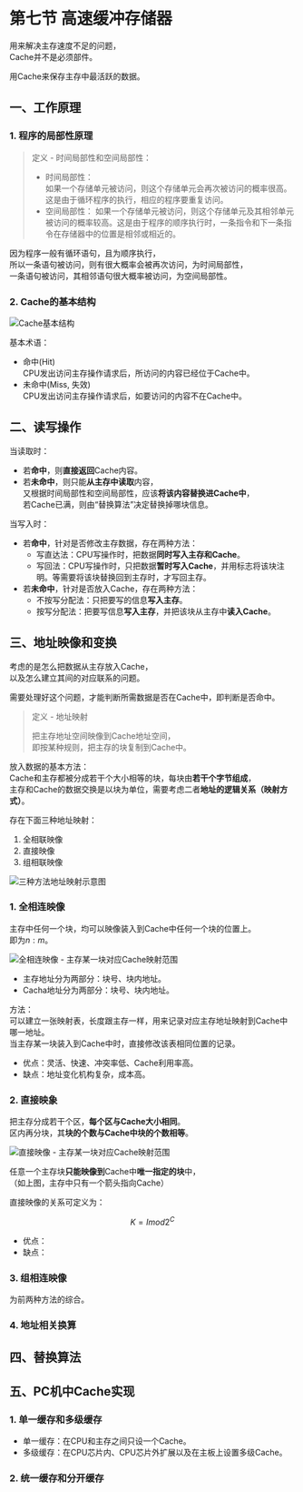 # 第七节 高速缓冲存储器

用来解决主存速度不足的问题，  
Cache并不是必须部件。

用Cache来保存主存中最活跃的数据。

## 一、工作原理

### 1. 程序的局部性原理

> 定义 - 时间局部性和空间局部性：
>
> * 时间局部性：  
>   如果一个存储单元被访问，则这个存储单元会再次被访问的概率很高。这是由于循环程序的执行，相应的程序要重复访问。​
> * 空间局部性：
>   如果一个存储单元被访问，则这个存储单元及其相邻单元被访问的概率较高。这是由于程序的顺序执行时，一条指令和下一条指令在存储器中的位置是相邻或相近的。

因为程序一般有循环语句，且为顺序执行，  
所以一条语句被访问，则有很大概率会被再次访问，为时间局部性，  
一条语句被访问，其相邻语句很大概率被访问，为空间局部性。

### 2. Cache的基本结构

![Cache基本结构](images/5.6_Storage_7--04-10_09-22-21.png)

基本术语：

* 命中(Hit)  
  CPU发出访问主存操作请求后，所访问的内容已经位于Cache中。​
* 未命中(Miss, 失效)  
  CPU发出访问主存操作请求后，如要访问的内容不在Cache中。

## 二、读写操作

当读取时：

* 若**命中**，则**直接返回**Cache内容。
* 若**未命中**，则只能**从主存中读取**内容，  
  又根据时间局部性和空间局部性，应该**将该内容替换进Cache中**，  
  若Cache已满，则由“替换算法”决定替换掉哪块信息。

当写入时：

* 若**命中**，针对是否修改主存数据，存在两种方法：
  * 写直达法：CPU写操作时，把数据**同时写入主存和Cache**。​
  * 写回法：CPU写操作时，只把数据**暂时写入Cache**，并用标志将该块注明。等需要将该块替换回到主存时，才写回主存。​
* 若**未命中**，针对是否放入Cache，存在两种方法：
  * 不按写分配法：只把要写的信息**写入主存**。​
  * 按写分配法：把要写信息**写入主存**，并把该块从主存中**读入Cache**。​

## 三、地址映像和变换​

考虑的是怎么把数据从主存放入Cache，  
以及怎么建立其间的对应联系的问题。

需要处理好这个问题，才能判断所需数据是否在Cache中，即判断是否命中。

> 定义 - 地址映射
>
> 把主存地址空间映像到Cache地址空间，  
> 即按某种规则，把主存的块复制到Cache中。​

放入数据的基本方法：  
Cache和主存都被分成若干个大小相等的块，每块由**若干个字节组成**，  
主存和Cache的数据交换是以块为单位，需要考虑二者**地址的逻辑关系（映射方式）**。​

存在下面三种地址映射：

1. 全相联映像​
2. 直接映像
3. 组相联映像

![三种方法地址映射示意图](images/5.6_Storage_7--04-11_11-06-57.png)

### 1. 全相连映像

主存中任何一个块，均可以映像装入到Cache中任何一个块的位置上。​  
即为$n:m$。

![全相连映像 - 主存某一块对应Cache映射范围](images/5.6_Storage_7--04-11_10-58-27.png)

* 主存地址分为两部分：块号、块内地址。
* Cacha地址分为两部分：块号、块内地址。

方法：  
可以建立一张映射表，长度跟主存一样，用来记录对应主存地址映射到Cache中哪一地址。  
当主存某一块装入到Cache中时，直接修改该表相同位置的记录。

* 优点：灵活、快速、冲突率低、Cache利用率高。
* 缺点：地址变化机构复杂，成本高。

### 2. 直接映象

把主存分成若干个区，**每个区与Cache大小相同**。  
区内再分块，其**块的个数与Cache中块的个数相等**。​

![直接映像 - 主存某一块对应Cache映射范围](images/5.6_Storage_7--04-11_11-10-08.png)

任意一个主存块**只能映像到**Cache中**唯一指定的块**中，  
（如上图，主存中只有一个箭头指向Cache）

直接映像的关系可定义为：​

$$
K=I mod 2^C
$$

* 优点：
* 缺点：

### 3. 组相连映像

为前两种方法的综合。

### 4. 地址相关换算

## 四、替换算法

## 五、PC机中Cache实现

### 1. 单一缓存和多级缓存

* 单一缓存：在CPU和主存之间只设一个Cache。​
* 多级缓存：在CPU芯片内、CPU芯片外扩展以及在主板上设置多级Cache。 ​

### 2. 统一缓存和分开缓存
